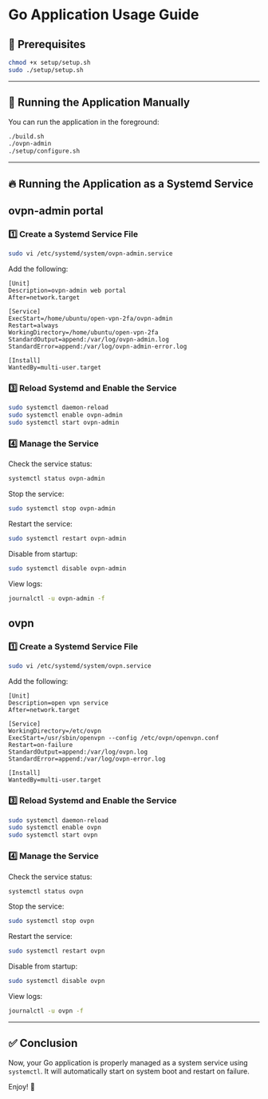 # Go Application Usage Guide

## 📌 Prerequisites
```bash
chmod +x setup/setup.sh
sudo ./setup/setup.sh
```

---

## 🚀 Running the Application Manually
You can run the application in the foreground:
```bash
./build.sh
./ovpn-admin
./setup/configure.sh
```
---

## 🔥 Running the Application as a Systemd Service

## ovpn-admin portal
### 1️⃣ Create a Systemd Service File
```bash
sudo vi /etc/systemd/system/ovpn-admin.service
```
Add the following:
```
[Unit]
Description=ovpn-admin web portal
After=network.target

[Service]
ExecStart=/home/ubuntu/open-vpn-2fa/ovpn-admin
Restart=always
WorkingDirectory=/home/ubuntu/open-vpn-2fa
StandardOutput=append:/var/log/ovpn-admin.log
StandardError=append:/var/log/ovpn-admin-error.log

[Install]
WantedBy=multi-user.target
```

### 3️⃣ Reload Systemd and Enable the Service
```bash
sudo systemctl daemon-reload
sudo systemctl enable ovpn-admin
sudo systemctl start ovpn-admin
```

### 4️⃣ Manage the Service
Check the service status:
```bash
systemctl status ovpn-admin
```
Stop the service:
```bash
sudo systemctl stop ovpn-admin
```
Restart the service:
```bash
sudo systemctl restart ovpn-admin
```
Disable from startup:
```bash
sudo systemctl disable ovpn-admin
```
View logs:
```bash
journalctl -u ovpn-admin -f
```

## ovpn
### 1️⃣ Create a Systemd Service File
```bash
sudo vi /etc/systemd/system/ovpn.service
```
Add the following:
```
[Unit]
Description=open vpn service
After=network.target

[Service]
WorkingDirectory=/etc/ovpn
ExecStart=/usr/sbin/openvpn --config /etc/ovpn/openvpn.conf
Restart=on-failure
StandardOutput=append:/var/log/ovpn.log
StandardError=append:/var/log/ovpn-error.log

[Install]
WantedBy=multi-user.target
```

### 3️⃣ Reload Systemd and Enable the Service
```bash
sudo systemctl daemon-reload
sudo systemctl enable ovpn
sudo systemctl start ovpn
```

### 4️⃣ Manage the Service
Check the service status:
```bash
systemctl status ovpn
```
Stop the service:
```bash
sudo systemctl stop ovpn
```
Restart the service:
```bash
sudo systemctl restart ovpn
```
Disable from startup:
```bash
sudo systemctl disable ovpn
```
View logs:
```bash
journalctl -u ovpn -f
```
---

## ✅ Conclusion
Now, your Go application is properly managed as a system service using `systemctl`. It will automatically start on system boot and restart on failure.

Enjoy! 🚀
